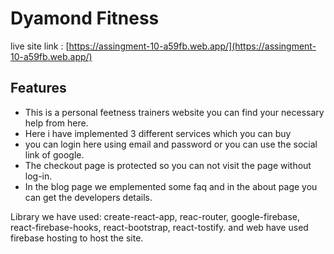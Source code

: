 # Dyamond Fitness

live site link : [https://assingment-10-a59fb.web.app/](https://assingment-10-a59fb.web.app/)


## Features

- This is a personal feetness trainers website you can find your necessary help from here.
- Here i have implemented 3 different services which you can buy
- you can login here using email and password or you can use the social link of google. 
- The checkout page is protected so you can not visit the page without log-in.
- In the blog page we emplemented some faq and in the about page you can get the developers details.

Library we have used: create-react-app, reac-router, google-firebase, react-firebase-hooks, react-bootstrap, react-tostify. and web have used firebase hosting to host the site. 